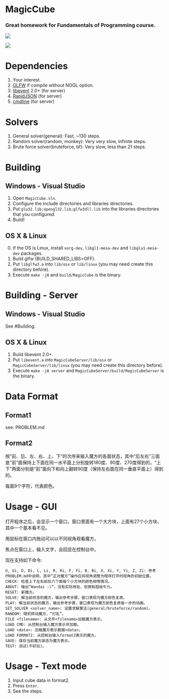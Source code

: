 # MagicCube
### Great homework for Fundamentals of Programming course.

![](https://raw.githubusercontent.com/twd2/MagicCube/master/Doc/image1.png)

![](https://raw.githubusercontent.com/twd2/MagicCube/master/Doc/image2.png)

# Dependencies

1. Your interest.
2. [GLFW](http://www.glfw.org/) if compile without NOGL option.
3. [libevent](https://github.com/libevent/libevent) 2.0+ (for server)
4. [RapidJSON](https://github.com/miloyip/rapidjson) (for server)
5. [cmdline](https://github.com/tanakh/cmdline) (for server)

# Solvers

1. General solver(general): Fast, ~130 steps.
2. Random solver(random, monkey): Very very slow, infinite steps.
3. Brute force solver(bruteforce, bf): Very slow, less than 21 steps.

# Building

## Windows - Visual Studio

1. Open `MagicCube.sln`.
2. Configure the include directories and libraries directories.
3. Put `glu32.lib;opengl32.lib;glfw3dll.lib` into the libraries directories that you configured.
4. Build!

## OS X & Linux

0. If the OS is Linux, install `xorg-dev`, `libgl1-mesa-dev` and `libglu1-mesa-dev` packages.
1. Build glfw (BUILD\_SHARED\_LIBS=OFF).
2. Put `libglfw3.a` into `lib/osx` or `lib/linux` (you may need create this directory before).
3. Execute `make -j8` and `build/MagicCube` is the binary.

# Building - Server

## Windows - Visual Studio

See #Building.

## OS X & Linux

1. Build libevent 2.0+.
2. Put `libevent.a` into `MagicCubeServer/lib/osx` or `MagicCubeServer/lib/linux` (you may need create this directory before).
3. Execute `make -j8 server` and `MagicCubeServer/build/MagicCubeServer` is the binary.

# Data Format

## Format1

see: PROBLEM.md

## Format2

按“前、后、左、右、上、下”的次序来输入魔方的各面状态，其中“后左右”三面是“前”面保持上下面在同一水平面上分别旋转180度、90度、270度得到的，“上下”两面分别是“前”面向下和向上翻转90度（保持左右面在同一垂直平面上）得到的。

每面9个字符，代表颜色。

# Usage - GUI

打开程序之后，会显示一个窗口，窗口里面有一个大方块，上面有27个小方块，其中一个基本看不见。

用鼠标在窗口内拖动可以以不同视角观看魔方。

焦点在窗口上，输入文字，会回显在控制台中。

现在支持如下命令:

	U, Ui, D, Di, L, Li, R, Ri, F, Fi, B, Bi, X, Xi, Y, Yi, Z, Zi: 参考PROBLEM.md中说明，其中“正对魔方”操作应将视角调整为程序打开时视角的初始位置。 
	CHECK: 检查上下左右前后六个面每个小方块的颜色相等情况。
	ABOUT: 输出“Wandai :)”，没有实际用处，但拥有超级牛力。
	RESET: 新魔方。
	SOLVE: 解当前状态的魔方，输出参考步骤，窗口表现为魔方颜色复原。
	PLAY: 解当前状态的魔方，输出参考步骤，窗口表现为魔方颜色复原每一步的动画。
	SET_SOLVER <solver_name>: 设置求解算法(general/bruteforce/random)。
	RANDOM: 随机转动魔方，“打乱”。
	FILE <filename>: 从文件<filename>加载魔方表示。
	LOAD CMD: 从控制台输入魔方表示并加载。
	LOAD <data>: 加载魔方表示数据<data>。
	LOAD FORMAT2: 从控制台输入format2表示的魔方。
	SAVE: 保存当前魔方装态为魔方表示。
	TEST: 测试(不好玩)。

# Usage - Text mode

1. Input cube data in format2.
2. Press `Enter`.
3. See the steps.

